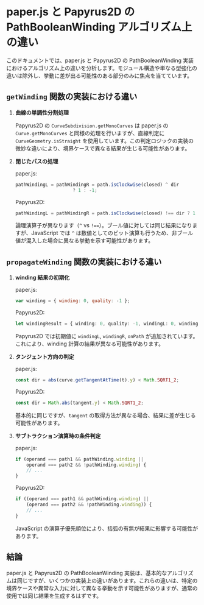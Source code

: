 # paper.js と Papyrus2D の PathBooleanWinding アルゴリズム上の違い

このドキュメントでは、paper.js と Papyrus2D の PathBooleanWinding 実装におけるアルゴリズム上の違いを分析します。モジュール構造や単なる型強化の違いは除外し、挙動に差が出る可能性のある部分のみに焦点を当てています。

## `getWinding` 関数の実装における違い

1. **曲線の単調性分割処理**

   Papyrus2D の `CurveSubdivision.getMonoCurves` は paper.js の `Curve.getMonoCurves` と同様の処理を行いますが、直線判定に `CurveGeometry.isStraight` を使用しています。この判定ロジックの実装の微妙な違いにより、境界ケースで異なる結果が生じる可能性があります。

2. **閉じたパスの処理**

   paper.js:
   ```javascript
   pathWindingL = pathWindingR = path.isClockwise(closed) ^ dir
                        ? 1 : -1;
   ```

   Papyrus2D:
   ```typescript
   pathWindingL = pathWindingR = path.isClockwise(closed) !== dir ? 1 : -1;
   ```

   論理演算子が異なります（`^` vs `!==`）。ブール値に対しては同じ結果になりますが、JavaScript では `^` は数値としてのビット演算も行うため、非ブール値が混入した場合に異なる挙動を示す可能性があります。

## `propagateWinding` 関数の実装における違い

1. **winding 結果の初期化**

   paper.js:
   ```javascript
   var winding = { winding: 0, quality: -1 };
   ```

   Papyrus2D:
   ```typescript
   let windingResult = { winding: 0, quality: -1, windingL: 0, windingR: 0, onPath: false };
   ```

   Papyrus2D では初期値に `windingL`, `windingR`, `onPath` が追加されています。これにより、winding 計算の結果が異なる可能性があります。

2. **タンジェント方向の判定**

   paper.js:
   ```javascript
   const dir = abs(curve.getTangentAtTime(t).y) < Math.SQRT1_2;
   ```

   Papyrus2D:
   ```typescript
   const dir = Math.abs(tangent.y) < Math.SQRT1_2;
   ```

   基本的に同じですが、`tangent` の取得方法が異なる場合、結果に差が生じる可能性があります。

3. **サブトラクション演算時の条件判定**

   paper.js:
   ```javascript
   if (operand === path1 && pathWinding.winding ||
       operand === path2 && !pathWinding.winding) {
       // ...
   }
   ```

   Papyrus2D:
   ```typescript
   if ((operand === path1 && pathWinding.winding) ||
       (operand === path2 && !pathWinding.winding)) {
       // ...
   }
   ```

   JavaScript の演算子優先順位により、括弧の有無が結果に影響する可能性があります。

## 結論

paper.js と Papyrus2D の PathBooleanWinding 実装は、基本的なアルゴリズムは同じですが、いくつかの実装上の違いがあります。これらの違いは、特定の境界ケースや異常な入力に対して異なる挙動を示す可能性がありますが、通常の使用では同じ結果を生成するはずです。